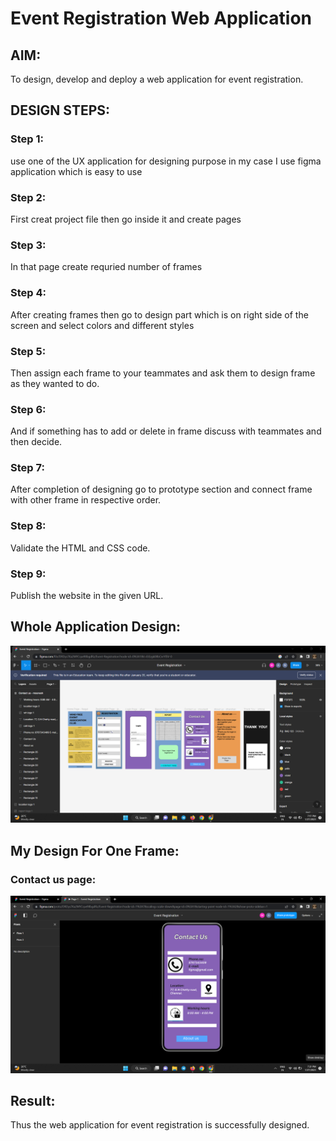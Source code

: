 # Event Registration Web Application

## AIM:

To design, develop and deploy a web application for event registration.

## DESIGN STEPS:

### Step 1:

use one of the UX application for designing purpose in my case I use figma application which is easy to use

### Step 2:

First creat project file then go inside it and create pages

### Step 3:

In that page create requried number of frames

### Step 4:

After creating frames then go to design part which is on right side of the screen and select colors and different styles

### Step 5:

Then assign each frame to your teammates and ask them to design frame as they wanted to do.

### Step 6:

And if something has to add or delete in frame discuss with teammates and then decide.

### Step 7:

After completion of designing go to prototype section and connect frame with other frame in respective order.

### Step 8:

Validate the HTML and CSS code.

### Step 9:

Publish the website in the given URL.

## Whole Application Design:

![output](/Screenshot%20(15).png)

## My Design For One Frame:

### Contact us page:

![output](/Screenshot%20(16).png)

## Result:

Thus the web application for event registration is successfully designed.

